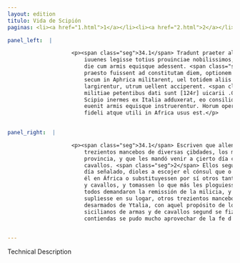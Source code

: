 ```yaml
---
layout: edition
titulo: Vida de Scipión
paginas: <li><a href="1.html">1</a></li><li><a href="2.html">2</a></li><li><a href="3.html">3</a></li><li><a href="4.html">4</a></li><li><a href="5.html">5</a></li><li><a href="6.html">6</a></li><li><a href="7.html">7</a></li><li><a href="8.html">8</a></li><li><a href="9.html">9</a></li><li><a href="10.html">10</a></li><li><a href="11.html">11</a></li><li><a href="12.html">12</a></li><li><a href="13.html">13</a></li><li><a href="14.html">14</a></li><li><a href="15.html">15</a></li><li><a href="16.html">16</a></li><li><a href="17.html">17</a></li><li><a href="18.html">18</a></li><li><a href="19.html">19</a></li><li><a href="20.html">20</a></li><li><a href="21.html">21</a></li><li><a href="22.html">22</a></li><li><a href="23.html">23</a></li><li><a href="24.html">24</a></li><li><a href="25.html">25</a></li><li><a href="26.html">26</a></li><li><a href="27.html">27</a></li><li><a href="28.html">28</a></li><li><a href="29.html">29</a></li><li><a href="30.html">30</a></li><li><a href="31.html">31</a></li><li><a href="32.html">32</a></li><li><a href="33.html">33</a></li><li><a href="34.html">34</a></li><li><a href="35.html">35</a></li><li><a href="36.html">36</a></li><li><a href="37.html">37</a></li><li><a href="38.html">38</a></li><li><a href="39.html">39</a></li><li><a href="40.html">40</a></li><li><a href="41.html">41</a></li><li><a href="42.html">42</a></li><li><a href="43.html">43</a></li><li><a href="44.html">44</a></li><li><a href="45.html">45</a></li><li><a href="46.html">46</a></li><li><a href="47.html">47</a></li><li><a href="48.html">48</a></li><li><a href="49.html">49</a></li><li><a href="50.html">50</a></li><li><a href="51.html">51</a></li><li><a href="52.html">52</a></li><li><a href="53.html">53</a></li><li><a href="54.html">54</a></li><li><a href="55.html">55</a></li><li><a href="56.html">56</a></li><li><a href="57.html">57</a></li><li><a href="58.html">58</a></li><li><a href="59.html">59</a></li><li><a href="60.html">60</a></li><li><a href="61.html">61</a></li><li><a href="62.html">62</a></li><li><a href="63.html">63</a></li><li><a href="64.html">64</a></li><li><a href="65.html">65</a></li><li><a href="66.html">66</a></li><li><a href="67.html">67</a></li><li><a href="68.html">68</a></li><li><a href="69.html">69</a></li><li><a href="70.html">70</a></li><li><a href="71.html">71</a></li><li><a href="72.html">72</a></li><li><a href="73.html">73</a></li><li><a href="74.html">74</a></li>

panel_left:  |

                    <p><span class="seg">34.1</span> Tradunt praeter alia Scipionem ex uariis ciuitatibus .CCC.
                        iuuenes legisse totius prouinciae nobilissimos, ac eis praecepisse, ut certa
                        die cum armis equisque adessent. <span class="seg">2</span> Hi ut imperatum erat, cum
                        praesto fuissent ad constitutam diem, optionem detulit consul, qua uel ipsi
                        secum in Aphrica militarent, uel totidem aliis substitutis equos armaque
                        largirentur, utrum uellent acciperent. <span class="seg">3</span> Singulis remissionem
                        militiae petentibus dati sunt [124r] uicarii .CCC. Romani iuuenes quos
                        Scipio inermes ex Italia adduxerat, eo consilio uel Siculorum impensa sicut
                        euenit armis equisque instruerentur. Horum opera multis postea certaminibus
                        fideli atque utili in Africa usus est.</p>
                

panel_right:  |

                    <p><span class="seg">34.1</span> Escriven que allende de otras cosas Scipión escogió
                        trezientos mancebos de diversas çibdades, los más nobles de toda la
                        provincia, y que les mandó venir a çierto día con sus armas y con sus
                        cavallos. <span class="seg">2</span> Ellos segund les fuera mandado, prestamente venido al
                        día señalado, dioles a escojer el cónsul que o [186v,a] ellos passassen con
                        él en África o substituyessen por sí otros tantos a quien diessen sus armas
                        y cavallos, y tomassen lo que más les ploguiesse. <span class="seg">3</span> Uno a uno
                        todos demandaron la remissión de la milicia, y el capitán les dio quien
                        supliesse en su logar, otros trezientos mancebos romanos que traxera
                        desarmados de Ytalia, con aquel propósito de los aparejar a costa de los
                        sicilianos de armas y de cavallos segund se fizo. Y después en muchas
                        contiendas se pudo mucho aprovechar de la fe d'estos en África. </p>
                

---
```


Technical Description 